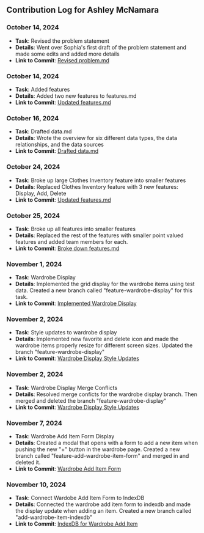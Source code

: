 ## Contribution Log for Ashley McNamara

### October 14, 2024
- **Task**: Revised the problem statement
- **Details**: Went over Sophia's first draft of the problem statement and made some edits and added more details
- **Link to Commit**: [Revised problem.md](https://github.com/nhan0504/CS326/commit/85534ba1dc992358ae6ff457300a44ac80cfbb02)

### October 14, 2024
- **Task**: Added features
- **Details**: Added two new features to features.md
- **Link to Commit**: [Updated features.md](https://github.com/nhan0504/CS326/commit/40f17e71fd9af1e581eec09fe8f057289f5a126b)

### October 16, 2024
- **Task**: Drafted data.md
- **Details**: Wrote the overview for six different data types, the data relationships, and the data sources 
- **Link to Commit**: [Drafted data.md](https://github.com/nhan0504/CS326/commit/1a4b437f153d5906a13a9f49570929917df82956)

### October 24, 2024
- **Task**: Broke up large Clothes Inventory feature into smaller features
- **Details**: Replaced Clothes Inventory feature with 3 new features: Display, Add, Delete 
- **Link to Commit**: [Updated features.md](https://github.com/nhan0504/CS326/commit/877223ced608e7f2be58245c86b359e5d7289b72)

### October 25, 2024
- **Task**: Broke up all features into smaller features
- **Details**: Replaced the rest of the features with smaller point valued features and added team members for each. 
- **Link to Commit**: [Broke down features.md](https://github.com/nhan0504/CS326/pull/4/commits/b190234f69ee45c60caa8d6357937dd0046243eb)

### November 1, 2024
- **Task**: Wardrobe Display
- **Details**: Implemented the grid display for the wardrobe items using test data. Created a new branch called "feature-wardrobe-display" for this task. 
- **Link to Commit**: [Implemented Wardrobe Display](https://github.com/nhan0504/CS326/pull/18/commits/fef740cdedd25b41165e0e4cc9ad45148ef29e03)

### November 2, 2024
- **Task**: Style updates to wardrobe display
- **Details**: Implemented new favorite and delete icon and made the wardrobe items properly resize for different screen sizes. Updated the branch "feature-wardrobe-display"
- **Link to Commit**: [Wardrobe Display Style Updates](https://github.com/nhan0504/CS326/pull/18/commits/dbb04683f7a3de60c8cad895bc1bd8dc93c401a1)

### November 2, 2024
- **Task**: Wardrobe Display Merge Conflicts
- **Details**: Resolved merge conficts for the wardrobe display branch. Then merged and deleted the branch "feature-wardrobe-display"
- **Link to Commit**: [Wardrobe Display Style Updates](https://github.com/nhan0504/CS326/pull/18/commits/48dd76c59a09295f98fd3afef96380e108a19992)

### November 7, 2024
- **Task**: Wardrobe Add Item Form Display
- **Details**: Created a modal that opens with a form to add a new item when pushing the new "+" button in the wardrobe page. Created a new branch called "feature-add-wardrobe-item-form" and merged in and deleted it.
- **Link to Commit**: [Wardrobe Add Item Form](https://github.com/nhan0504/CS326/commit/9b1d5e8e65eb0c8d38826f2aaab28567eb4c21ca#diff-d51acda97ae090fb3170e1a8a4f8642a58b73c2d76e5c840e397c5ecf7c6446e)

### November 10, 2024
- **Task**: Connect Wardobe Add Item Form to IndexDB
- **Details**: Connected the wardrobe add item form to indexdb and made the display update when adding an item. Created a new branch called "add-wardrobe-item-indexdb"
- **Link to Commit**: [IndexDB for Wardrobe Add Item](https://github.com/nhan0504/CS326/commit/57295146a82c7eaa2bb12f1e7ca787ef6898a876)
